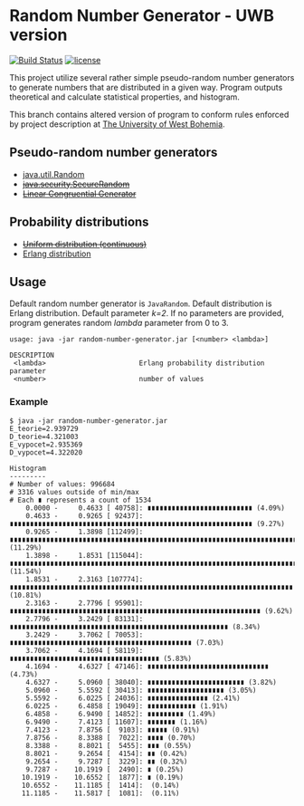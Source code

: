 # Random Number Generator - UWB version

[![Build Status](https://travis-ci.org/vanam/RandomNumberGenerator.svg?branch=zcu)](https://travis-ci.org/vanam/RandomNumberGenerator)
[![license](https://img.shields.io/github/license/mashape/apistatus.svg?maxAge=2592000)](https://github.com/vanam/RandomNumberGenerator/blob/master/LICENSE)


This project utilize several rather simple pseudo-random number generators to generate numbers that are distributed in a given way. Program outputs theoretical and calculate statistical properties, and histogram.  

This branch contains altered version of program to conform rules enforced by project description at [The University of West Bohemia](https://www.zcu.cz/en/).

## Pseudo-random number generators

* [java.util.Random](https://docs.oracle.com/javase/8/docs/api/java/util/Random.html)
* ~~[java.security.SecureRandom](https://docs.oracle.com/javase/8/docs/api/java/security/SecureRandom.html)~~
* ~~[Linear Congruential Generator](https://en.wikipedia.org/wiki/Linear_congruential_generator)~~

## Probability distributions

* ~~[Uniform distribution (continuous)](https://en.wikipedia.org/wiki/Uniform_distribution_(continuous))~~
* [Erlang distribution](https://en.wikipedia.org/wiki/Erlang_distribution)

## Usage
Default random number generator is `JavaRandom`. Default distribution is Erlang distribution. Default parameter *k=2*. If no parameters are provided, program generates random *lambda* parameter from 0 to 3. 

```
usage: java -jar random-number-generator.jar [<number> <lambda>]

DESCRIPTION
 <lambda>                       Erlang probability distribution parameter
 <number>                       number of values
```

### Example

```
$ java -jar random-number-generator.jar
E_teorie=2.939729
D_teorie=4.321003
E_vypocet=2.935369
D_vypocet=4.322020

Histogram
---------
# Number of values: 996684
# 3316 values outside of min/max
# Each ∎ represents a count of 1534
    0.0000 -     0.4633 [ 40758]: ∎∎∎∎∎∎∎∎∎∎∎∎∎∎∎∎∎∎∎∎∎∎∎∎∎∎ (4.09%)
    0.4633 -     0.9265 [ 92437]: ∎∎∎∎∎∎∎∎∎∎∎∎∎∎∎∎∎∎∎∎∎∎∎∎∎∎∎∎∎∎∎∎∎∎∎∎∎∎∎∎∎∎∎∎∎∎∎∎∎∎∎∎∎∎∎∎∎∎∎∎ (9.27%)
    0.9265 -     1.3898 [112499]: ∎∎∎∎∎∎∎∎∎∎∎∎∎∎∎∎∎∎∎∎∎∎∎∎∎∎∎∎∎∎∎∎∎∎∎∎∎∎∎∎∎∎∎∎∎∎∎∎∎∎∎∎∎∎∎∎∎∎∎∎∎∎∎∎∎∎∎∎∎∎∎∎∎ (11.29%)
    1.3898 -     1.8531 [115044]: ∎∎∎∎∎∎∎∎∎∎∎∎∎∎∎∎∎∎∎∎∎∎∎∎∎∎∎∎∎∎∎∎∎∎∎∎∎∎∎∎∎∎∎∎∎∎∎∎∎∎∎∎∎∎∎∎∎∎∎∎∎∎∎∎∎∎∎∎∎∎∎∎∎∎ (11.54%)
    1.8531 -     2.3163 [107774]: ∎∎∎∎∎∎∎∎∎∎∎∎∎∎∎∎∎∎∎∎∎∎∎∎∎∎∎∎∎∎∎∎∎∎∎∎∎∎∎∎∎∎∎∎∎∎∎∎∎∎∎∎∎∎∎∎∎∎∎∎∎∎∎∎∎∎∎∎∎∎ (10.81%)
    2.3163 -     2.7796 [ 95901]: ∎∎∎∎∎∎∎∎∎∎∎∎∎∎∎∎∎∎∎∎∎∎∎∎∎∎∎∎∎∎∎∎∎∎∎∎∎∎∎∎∎∎∎∎∎∎∎∎∎∎∎∎∎∎∎∎∎∎∎∎∎∎ (9.62%)
    2.7796 -     3.2429 [ 83131]: ∎∎∎∎∎∎∎∎∎∎∎∎∎∎∎∎∎∎∎∎∎∎∎∎∎∎∎∎∎∎∎∎∎∎∎∎∎∎∎∎∎∎∎∎∎∎∎∎∎∎∎∎∎∎ (8.34%)
    3.2429 -     3.7062 [ 70053]: ∎∎∎∎∎∎∎∎∎∎∎∎∎∎∎∎∎∎∎∎∎∎∎∎∎∎∎∎∎∎∎∎∎∎∎∎∎∎∎∎∎∎∎∎∎ (7.03%)
    3.7062 -     4.1694 [ 58119]: ∎∎∎∎∎∎∎∎∎∎∎∎∎∎∎∎∎∎∎∎∎∎∎∎∎∎∎∎∎∎∎∎∎∎∎∎∎ (5.83%)
    4.1694 -     4.6327 [ 47146]: ∎∎∎∎∎∎∎∎∎∎∎∎∎∎∎∎∎∎∎∎∎∎∎∎∎∎∎∎∎∎ (4.73%)
    4.6327 -     5.0960 [ 38040]: ∎∎∎∎∎∎∎∎∎∎∎∎∎∎∎∎∎∎∎∎∎∎∎∎ (3.82%)
    5.0960 -     5.5592 [ 30413]: ∎∎∎∎∎∎∎∎∎∎∎∎∎∎∎∎∎∎∎ (3.05%)
    5.5592 -     6.0225 [ 24036]: ∎∎∎∎∎∎∎∎∎∎∎∎∎∎∎ (2.41%)
    6.0225 -     6.4858 [ 19049]: ∎∎∎∎∎∎∎∎∎∎∎∎ (1.91%)
    6.4858 -     6.9490 [ 14852]: ∎∎∎∎∎∎∎∎∎ (1.49%)
    6.9490 -     7.4123 [ 11607]: ∎∎∎∎∎∎∎ (1.16%)
    7.4123 -     7.8756 [  9103]: ∎∎∎∎∎ (0.91%)
    7.8756 -     8.3388 [  7022]: ∎∎∎∎ (0.70%)
    8.3388 -     8.8021 [  5455]: ∎∎∎ (0.55%)
    8.8021 -     9.2654 [  4154]: ∎∎ (0.42%)
    9.2654 -     9.7287 [  3229]: ∎∎ (0.32%)
    9.7287 -    10.1919 [  2490]: ∎ (0.25%)
   10.1919 -    10.6552 [  1877]: ∎ (0.19%)
   10.6552 -    11.1185 [  1414]:  (0.14%)
   11.1185 -    11.5817 [  1081]:  (0.11%)
```
